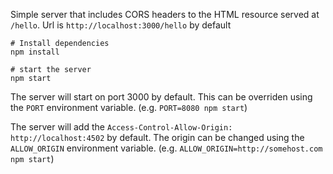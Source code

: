 Simple server that includes CORS headers to the HTML resource served at `/hello`.  Url is `http://localhost:3000/hello` by default
```
# Install dependencies
npm install

# start the server
npm start
```

The server will start on port 3000 by default.  This can be overriden using the `PORT` environment variable.  (e.g. `PORT=8080 npm start`)

The server will add the `Access-Control-Allow-Origin: http://localhost:4502` by default.  The origin can be changed using the `ALLOW_ORIGIN` environment variable.  (e.g. `ALLOW_ORIGIN=http://somehost.com npm start`) 
